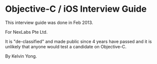 # Objective-C / iOS Interview Guide

This interview guide was done in Feb 2013.

For NexLabs Pte Ltd.

It is "de-classified" and made public since 4 years have passed and it is unlikely that anyone would test a candidate on Objective-C.

By Kelvin Yong.
